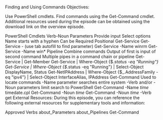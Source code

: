 Finding and Using Commands
Objectives:

Use PowerShell cmdlets.
Find commands using the Get-Command cmdlet.
Additional resources used during the episode can be obtained using the download link on the overview episode.

PowerShell Cmdlets
Verb-Noun
Parameters
Provide input
Select options
Name starts with a hyphen
Can be
Required
Positional
Get-Service
Get-Service - (use tab autofill to find parameter)
Get-Service -Name winrm
Get-Service -Name win*
Pipeline
Combine commands
Output of first is input of second command
Multiple pipes in a command chain or pipeline
Get-Service | Get-Member
Get-Service | Where-Object {$_.status -eq "Running"}
Get-Service | Where-Object {$_.status -eq "Running"} | Select-Object DisplayName, Status
Get-NetIPAddress | Where-Object {$_.AddressFamily -eq "ipv4"} | Select-Object InterfaceAlias, IPAddress
Get-Command
Used to locate commands
-Name parameter searches entire system
-Verb and/or -Noun parameters limit search to PowerShell
Get-Command -Name *time*
timedate.cpl
Get-Command -Noun *time*
Get-Command -Noun *time* -Verb get
External Resources:
During this episode, you can reference the following external resources for supplementary tools and information:

Approved Verbs
about_Parameters
about_Pipelines
Get-Command